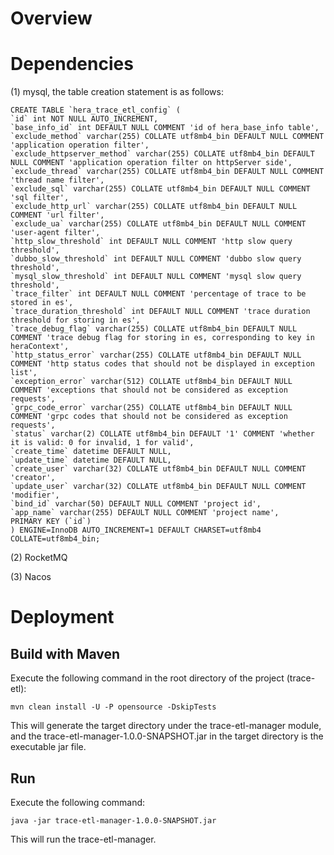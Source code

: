 <!--

    Licensed to the Apache Software Foundation (ASF) under one
    or more contributor license agreements.  See the NOTICE file
    distributed with this work for additional information
    regarding copyright ownership.  The ASF licenses this file
    to you under the Apache License, Version 2.0 (the
    "License"); you may not use this file except in compliance
    with the License.  You may obtain a copy of the License at

    http://www.apache.org/licenses/LICENSE-2.0

    Unless required by applicable law or agreed to in writing,
    software distributed under the License is distributed on an
    "AS IS" BASIS, WITHOUT WARRANTIES OR CONDITIONS OF ANY
    KIND, either express or implied.  See the License for the
    specific language governing permissions and limitations
    under the License.

-->

# Overview

# Dependencies

(1) mysql, the table creation statement is as follows:

```
CREATE TABLE `hera_trace_etl_config` (
`id` int NOT NULL AUTO_INCREMENT,
`base_info_id` int DEFAULT NULL COMMENT 'id of hera_base_info table',
`exclude_method` varchar(255) COLLATE utf8mb4_bin DEFAULT NULL COMMENT 'application operation filter',
`exclude_httpserver_method` varchar(255) COLLATE utf8mb4_bin DEFAULT NULL COMMENT 'application operation filter on httpServer side',
`exclude_thread` varchar(255) COLLATE utf8mb4_bin DEFAULT NULL COMMENT 'thread name filter',
`exclude_sql` varchar(255) COLLATE utf8mb4_bin DEFAULT NULL COMMENT 'sql filter',
`exclude_http_url` varchar(255) COLLATE utf8mb4_bin DEFAULT NULL COMMENT 'url filter',
`exclude_ua` varchar(255) COLLATE utf8mb4_bin DEFAULT NULL COMMENT 'user-agent filter',
`http_slow_threshold` int DEFAULT NULL COMMENT 'http slow query threshold',
`dubbo_slow_threshold` int DEFAULT NULL COMMENT 'dubbo slow query threshold',
`mysql_slow_threshold` int DEFAULT NULL COMMENT 'mysql slow query threshold',
`trace_filter` int DEFAULT NULL COMMENT 'percentage of trace to be stored in es',
`trace_duration_threshold` int DEFAULT NULL COMMENT 'trace duration threshold for storing in es',
`trace_debug_flag` varchar(255) COLLATE utf8mb4_bin DEFAULT NULL COMMENT 'trace debug flag for storing in es, corresponding to key in heraContext',
`http_status_error` varchar(255) COLLATE utf8mb4_bin DEFAULT NULL COMMENT 'http status codes that should not be displayed in exception list',
`exception_error` varchar(512) COLLATE utf8mb4_bin DEFAULT NULL COMMENT 'exceptions that should not be considered as exception requests',
`grpc_code_error` varchar(255) COLLATE utf8mb4_bin DEFAULT NULL COMMENT 'grpc codes that should not be considered as exception requests',
`status` varchar(2) COLLATE utf8mb4_bin DEFAULT '1' COMMENT 'whether it is valid: 0 for invalid, 1 for valid',
`create_time` datetime DEFAULT NULL,
`update_time` datetime DEFAULT NULL,
`create_user` varchar(32) COLLATE utf8mb4_bin DEFAULT NULL COMMENT 'creator',
`update_user` varchar(32) COLLATE utf8mb4_bin DEFAULT NULL COMMENT 'modifier',
`bind_id` varchar(50) DEFAULT NULL COMMENT 'project id',
`app_name` varchar(255) DEFAULT NULL COMMENT 'project name',
PRIMARY KEY (`id`)
) ENGINE=InnoDB AUTO_INCREMENT=1 DEFAULT CHARSET=utf8mb4 COLLATE=utf8mb4_bin;
```

(2) RocketMQ

(3) Nacos

# Deployment

## Build with Maven

Execute the following command in the root directory of the project (trace-etl):

`mvn clean install -U -P opensource -DskipTests`

This will generate the target directory under the trace-etl-manager module, and the trace-etl-manager-1.0.0-SNAPSHOT.jar
in the target directory is the executable jar file.

## Run

Execute the following command:

`java -jar trace-etl-manager-1.0.0-SNAPSHOT.jar`

This will run the trace-etl-manager.